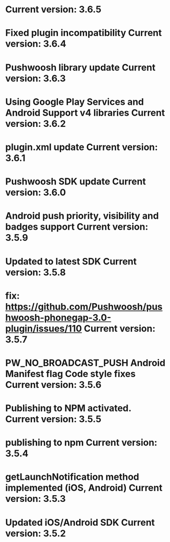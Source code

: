 Current version: 3.6.5
=========================
Fixed plugin incompatibility
Current version: 3.6.4
=========================
Pushwoosh library update
Current version: 3.6.3
=========================
Using Google Play Services and Android Support v4 libraries
Current version: 3.6.2
=========================
plugin.xml update
Current version: 3.6.1
=========================
Pushwoosh SDK update
Current version: 3.6.0
=========================
Android push priority, visibility and badges support
Current version: 3.5.9
=========================
Updated to latest SDK
Current version: 3.5.8
=========================
fix: https://github.com/Pushwoosh/pushwoosh-phonegap-3.0-plugin/issues/110
Current version: 3.5.7
=========================
PW_NO_BROADCAST_PUSH Android Manifest flag
Code style fixes
Current version: 3.5.6
=========================
Publishing to NPM activated.
Current version: 3.5.5
=========================
publishing to npm
Current version: 3.5.4
=========================
getLaunchNotification method implemented (iOS, Android)
Current version: 3.5.3
=========================
Updated iOS/Android SDK
Current version: 3.5.2
=========================
